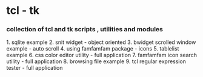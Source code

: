 tcl - tk
======
<h3>collection of tcl and tk scripts , utilities and modules</h3>
1. sqlite example
2. snit widget - object oriented
3. bwidget scrolled window example - auto scroll
4. using famfamfam package - icons
5. tablelist example
6. css color editor utility - full application
7. famfamfam icon search utility - full application
8. browsing file example
9. tcl regular expression tester - full application
